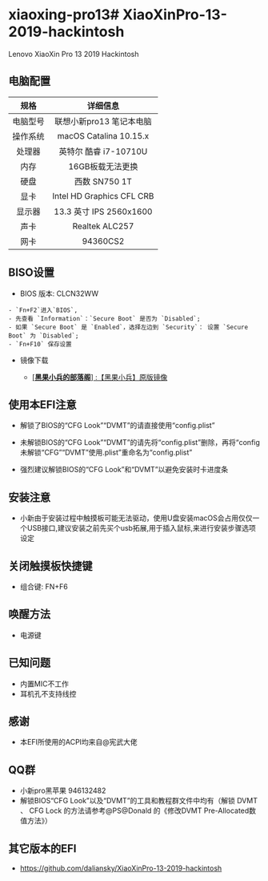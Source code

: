 # xiaoxing-pro13# XiaoXinPro-13-2019-hackintosh


Lenovo XiaoXin Pro 13 2019 Hackintosh

## 电脑配置
|规格 | 详细信息|
|:-: | :-:|
|电脑型号|联想小新pro13 笔记本电脑|
|操作系统|macOS Catalina 10.15.x |
|处理器|英特尔 酷睿 i7-10710U|
|内存|16GB板载无法更换|
|硬盘| 西数 SN750 1T |
|显卡|Intel HD Graphics CFL CRB|（UHD620）|
|显示器|13.3 英寸 IPS 2560x1600|
|声卡| Realtek ALC257|
|网卡| 94360CS2|


## BISO设置

   - BIOS 版本: CLCN32WW


    - `Fn+F2`进入`BIOS`,
    - 先查看 `Information`：`Secure Boot` 是否为 `Disabled`;
    - 如果 `Secure Boot` 是 `Enabled`，选择左边到 `Security`： 设置 `Secure Boot` 为 `Disabled`;
    - `Fn+F10` 保存设置

      
- 镜像下载
  
    - [[**黑果小兵的部落阁**] :【黑果小兵】原版镜像](https://blog.daliansky.net/categories/下载/镜像/)

  

## 使用本EFI注意
   - 解锁了BIOS的“CFG Look”“DVMT”的请直接使用“config.plist”
   
   - 未解锁BIOS的“CFG Look”“DVMT”的请先将“config.plist”删除，再将“config未解锁“CFG”“DVMT”使用.plist”重命名为“config.plist”
   
   - 强烈建议解锁BIOS的“CFG Look”和“DVMT”以避免安装时卡进度条

## 安装注意

   - 小新由于安装过程中触摸板可能无法驱动，使用U盘安装macOS会占用仅仅一个USB接口,建议安装之前先买个usb拓展,用于插入鼠标,来进行安装步骤选项设定

## 关闭触摸板快捷键
- 
    组合键: FN+F6

## 唤醒方法
 -
    电源键

## 已知问题
 -
    内置MIC不工作
 -
    耳机孔不支持线控
    
## 感谢
-
    本EFI所使用的ACPI均来自@宪武大佬

## QQ群
- 
    小新pro黑苹果    946132482
-    
    解锁BIOS“CFG Look”以及“DVMT”的工具和教程群文件中均有（解锁 DVMT 、 CFG Lock 的方法请参考@PS@Donald 的《修改DVMT Pre-Allocated数值方法》）

## 其它版本的EFI
 -
    https://github.com/daliansky/XiaoXinPro-13-2019-hackintosh
